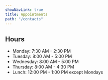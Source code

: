 ```yaml
---
showNavLink: true
title: Appointments
path: "/contacts"
---
```

## Hours

* Monday: 7:30 AM - 2:30 PM
* Tuesday: 8:00 AM - 5:00 PM
* Wednesday: 8:00 AM - 5:00 PM
* Thursday: 8:00 AM - 4:30 PM
* Lunch: 12:00 PM - 1:00 PM except Mondays

